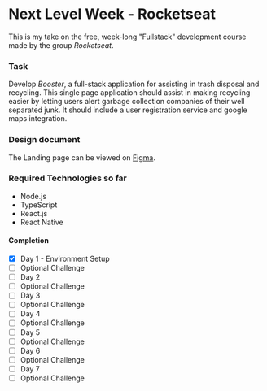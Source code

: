 # Next Level Week - Rocketseat

This is my take on the free, week-long "Fullstack" development course made by the group _Rocketseat_.

### Task

Develop _Booster_, a full-stack application for assisting in trash disposal and recycling. This single page application should assist in making recycling easier by letting users alert garbage collection companies of their well separated junk. It should include a user registration service and google maps integration.

### Design document

The Landing page can be viewed on [Figma](https://www.figma.com/file/9TlOcj6l7D05fZhU12xWT3/Ecoleta-(Booster)?node-id=0%3A1).


### Required Technologies so far

- Node.js
- TypeScript
- React.js
- React Native

#### Completion

- [x] Day 1 - Environment Setup 
 - [ ] Optional Challenge
- [ ] Day 2
 - [ ] Optional Challenge
- [ ] Day 3
 - [ ] Optional Challenge
- [ ] Day 4
 - [ ] Optional Challenge
- [ ] Day 5
 - [ ] Optional Challenge
- [ ] Day 6
 - [ ] Optional Challenge
- [ ] Day 7
 - [ ] Optional Challenge
